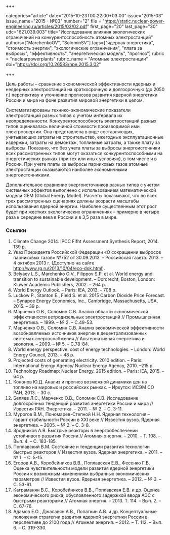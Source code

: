 +++

categories="article"
date="2015-10-23T00:22:00+03:00"
issue="2015-03"
issue_name="2015 - №03"
number="2"
file = "https://static.nuclear-power-engineering.ru/articles/2015/03/02.pdf"
first_page="20"
last_page="30"
udc="621.039.003"
title="Исследование влияния экологических ограничений на конкурентоспособность атомных электростанций"
authors=["MarchenkoOV", "SolominSV"]
tags=["ядерная энергетика", "стоимость энергии", "экологические ограничения", "плата за выбросы", "эффективность", "энергетическая модель", "прогноз"]
rubric = "nuclearpowerplants"
rubric_name = "Aтомные электростанции"
doi="https://doi.org/10.26583/npe.2015.3.02"

+++

Цель работы – сравнение экономической эффективности ядерных и неядерных электростанций на краткосрочную и долгосрочную (до 2050 г.) перспективу и уточнение прогнозов развития ядерной энергетики России и мира на фоне развития мировой энергетики в целом.

Систематизированы технико-экономические показатели электростанций разных типов с учетом интервала их неопределенности. Конкурентоспособность электростанций разных типов оценивалась величиной стоимости производимой ими электроэнергии. Она представлена в виде составляющих, учитывающих затраты на строительство, ежегодные эксплуатационные издержки, затраты на демонтаж, топливные затраты, а также плату за выбросы. Показано, что без учета платы за выбросы энергоисточники всех рассмотренных типов могут оказаться конкурентоспособными на энергетических рынках (при тех или иных условиях), в том числе и в России. При учете платы за выбросы парниковых газов атомные электростанции оказываются наиболее экономичными энергоисточниками.

Дополнительное сравнение энергоисточников разных типов с учетом системных эффектов выполнено с использованием математической модели GEM (Global Energy Model). Расчеты показывают, что во всех трех рассмотренных сценариях должны возрасти масштабы использования ядерной энергии. Наиболее существенным этот рост будет при жестких экологических ограничениях – примерно в четыре раза к середине века в России и в 3,5 раза в мире.

### Ссылки

1. Climate Change 2014. IPCC Fifht Assessment Synthesis Report, 2014. 139 p.
2. Указ Президента Российской Федерации «О сокращении выбросов парниковых газов» №752 от 30.09.2013. – Российская газета. 2013. – 4 октября 2013 г. (Доступно на сайте http://www.rg.ru/2013/10/04/eco-dok.html).
3. Belyaev L.S., Marchenko O.V., Filippov S.P. et al. World energy and transition to sustainable development. – Dordrecht, Boston, London: Kluwer Academic Publishers, 2002. – 264 p.
4. World Energy Outlook. – Paris: IEA, 2013. – 708 p.
5. Luckow P., Stanton E., Field S. et al. 2015 Carbon Dioxide Price Forecast. – Synapce Energy Economics, Inc., Cambridge, Massachusetts, USA, 2015. – 39 p.
6. Марченко О.В., Соломин С.В. Анализ области экономической эффективности ветродизельных электростанций // Промышленная энергетика. – 1999. – № 2. – С.49-53.
7. Марченко О.В., Соломин С.В. Анализ экономической эффективности возобновляемых источников энергии в децентрализованных системах энергоснабжения // Альтернативная энергетика и экология. – 2009. – № 5. – С.78-84.
8. World energy perspective: cost of energy technologies. – London: World Energy Council, 2013. – 48 p.
9. Projected costs of generating electricity. 2010 edition. – Paris: International Energy Agency/ Nuclear Energy Agency, 2010. –215 p.
10. Technology Roadmap: Nuclear Energy. 2015 edition. – Paris: IEA, 2015. – 64 p.
11. Кононов Ю.Д. Анализ и прогноз возможной динамики цен на топливо на мировых и российских рынках. – Иркутск: ИСЭМ СО РАН, 2013. – 30 c.
12. Беляев Л.С., Марченко О.В., Соломин С.В. Исследование долгосрочных тенденций развития энергетики России и мира // Известия РАН. Энергетика. – 2011. – № 2. – С. 3-11.
13. Мурогов В.М., Пономарев-Степной Н.Н. Ядерная технология – гарант стабильности России в XXI веке // Известия вузов. Ядерная энергетика. – 2005. – № 2. – С. 3-8.
14. Зродников А.В. Быстрые реакторы в энергообеспечении устойчивого развития России // Атомная энергия. – 2010. – Т. 108. – Вып. 4. – С. 183-185.
15. Поплавский В.М. Состояние и тенденции развития технологии быстрых реакторов // Известия вузов. Ядерная энергетика. – 2011. – № 1. – С. 5-15.
16. Егоров А.В., Коробейников В.В., Поплавская Е.В., Фесенко Г.В. Оценка чувствительности модели развития ядерной энергетики России к возможным изменениям выбранных экономических параметров // Известия вузов. Ядерная энергетика. – 2012. – № 3. – С. 53-61.
17. Каграманян В.С., Коробейников В.В., Поплавская Е.В. и др. Оценка экономического риска, обусловленного задержкой ввода АЭС с быстрыми реакторами // Атомная энергия. – 2013. Т. 114. – Вып. 2. – C. 67-76.
18. Адамов Е.О., Джалавян А.В., Лопаткин А.В. и др. Концептуальные положения стратегии развития ядерной энергетики России в перспективе до 2100 года // Атомная энергия. – 2012. – Т. 112. – Вып. 6. – С. 319-330.